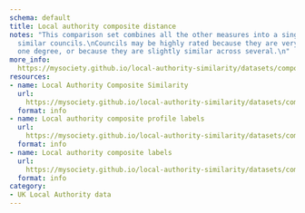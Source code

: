 ```yaml
---
schema: default
title: Local authority composite distance
notes: "This comparison set combines all the other measures into a single list of
  similar councils.\nCouncils may be highly rated because they are very similar in
  one degree, or because they are slightly similar across several.\n"
more_info: 
  https://mysociety.github.io/local-authority-similarity/datasets/composite_distance/latest
resources:
- name: Local Authority Composite Similarity
  url: 
    https://mysociety.github.io/local-authority-similarity/datasets/composite_distance/latest
  format: info
- name: Local authority composite profile labels
  url: 
    https://mysociety.github.io/local-authority-similarity/datasets/composite_distance/latest
  format: info
- name: Local authority composite labels
  url: 
    https://mysociety.github.io/local-authority-similarity/datasets/composite_distance/latest
  format: info
category:
- UK Local Authority data
---
```

